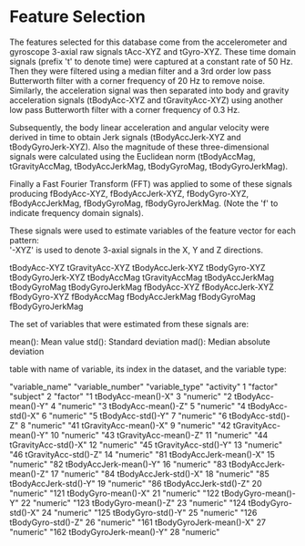 Feature Selection 
=================

The features selected for this database come from the accelerometer and gyroscope 3-axial raw signals tAcc-XYZ and tGyro-XYZ. These time domain signals (prefix 't' to denote time) were captured at a constant rate of 50 Hz. Then they were filtered using a median filter and a 3rd order low pass Butterworth filter with a corner frequency of 20 Hz to remove noise. Similarly, the acceleration signal was then separated into body and gravity acceleration signals (tBodyAcc-XYZ and tGravityAcc-XYZ) using another low pass Butterworth filter with a corner frequency of 0.3 Hz. 

Subsequently, the body linear acceleration and angular velocity were derived in time to obtain Jerk signals (tBodyAccJerk-XYZ and tBodyGyroJerk-XYZ). Also the magnitude of these three-dimensional signals were calculated using the Euclidean norm (tBodyAccMag, tGravityAccMag, tBodyAccJerkMag, tBodyGyroMag, tBodyGyroJerkMag). 

Finally a Fast Fourier Transform (FFT) was applied to some of these signals producing fBodyAcc-XYZ, fBodyAccJerk-XYZ, fBodyGyro-XYZ, fBodyAccJerkMag, fBodyGyroMag, fBodyGyroJerkMag. (Note the 'f' to indicate frequency domain signals). 

These signals were used to estimate variables of the feature vector for each pattern:  
'-XYZ' is used to denote 3-axial signals in the X, Y and Z directions.

tBodyAcc-XYZ
tGravityAcc-XYZ
tBodyAccJerk-XYZ
tBodyGyro-XYZ
tBodyGyroJerk-XYZ
tBodyAccMag
tGravityAccMag
tBodyAccJerkMag
tBodyGyroMag
tBodyGyroJerkMag
fBodyAcc-XYZ
fBodyAccJerk-XYZ
fBodyGyro-XYZ
fBodyAccMag
fBodyAccJerkMag
fBodyGyroMag
fBodyGyroJerkMag

The set of variables that were estimated from these signals are: 

mean(): Mean value
std(): Standard deviation
mad(): Median absolute deviation

table with name of variable, its index in the dataset, and the variable type:


"variable_name" "variable_number" "variable_type"
"activity" 1 "factor"
"subject" 2 "factor"
"1 tBodyAcc-mean()-X" 3 "numeric"
"2 tBodyAcc-mean()-Y" 4 "numeric"
"3 tBodyAcc-mean()-Z" 5 "numeric"
"4 tBodyAcc-std()-X" 6 "numeric"
"5 tBodyAcc-std()-Y" 7 "numeric"
"6 tBodyAcc-std()-Z" 8 "numeric"
"41 tGravityAcc-mean()-X" 9 "numeric"
"42 tGravityAcc-mean()-Y" 10 "numeric"
"43 tGravityAcc-mean()-Z" 11 "numeric"
"44 tGravityAcc-std()-X" 12 "numeric"
"45 tGravityAcc-std()-Y" 13 "numeric"
"46 tGravityAcc-std()-Z" 14 "numeric"
"81 tBodyAccJerk-mean()-X" 15 "numeric"
"82 tBodyAccJerk-mean()-Y" 16 "numeric"
"83 tBodyAccJerk-mean()-Z" 17 "numeric"
"84 tBodyAccJerk-std()-X" 18 "numeric"
"85 tBodyAccJerk-std()-Y" 19 "numeric"
"86 tBodyAccJerk-std()-Z" 20 "numeric"
"121 tBodyGyro-mean()-X" 21 "numeric"
"122 tBodyGyro-mean()-Y" 22 "numeric"
"123 tBodyGyro-mean()-Z" 23 "numeric"
"124 tBodyGyro-std()-X" 24 "numeric"
"125 tBodyGyro-std()-Y" 25 "numeric"
"126 tBodyGyro-std()-Z" 26 "numeric"
"161 tBodyGyroJerk-mean()-X" 27 "numeric"
"162 tBodyGyroJerk-mean()-Y" 28 "numeric"
